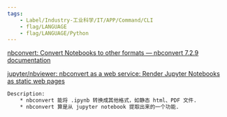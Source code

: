```yaml
---
tags:
    - Label/Industry-工业科学/IT/APP/Command/CLI
    - flag/LANGUAGE
    - flag/LANGUAGE/Python
---
```


[nbconvert: Convert Notebooks to other formats — nbconvert 7.2.9 documentation](https://nbconvert.readthedocs.io/en/latest/)

[jupyter/nbviewer: nbconvert as a web service: Render Jupyter Notebooks as static web pages](https://github.com/jupyter/nbviewer/)


```bash
Description:
    * nbconvert 能将 .ipynb 转换成其他格式，如静态 html、PDF 文件.
    * nbconvert 算是从 jupyter notebook 提取出来的一个功能.


```
